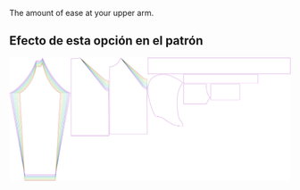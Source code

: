 
The amount of ease at your upper arm.


## Efecto de esta opción en el patrón
![This image shows the effect of this option by superimposing several variants that have a different value for this option](hugo_bicepsease_sample.svg "Effect of this option on the pattern")
